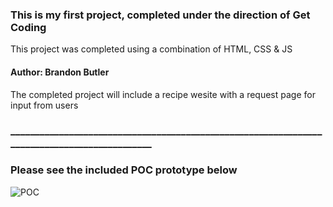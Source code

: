 ### This is my first project, completed under the direction of Get Coding
This project was completed using a combination of HTML, CSS & JS 

#### Author: Brandon Butler

The completed project will include a recipe wesite with a request page for input from users

### _____________________________________________________________________________________________
### Please see the included POC prototype below

![POC](https://github.com/BrandonButler123/Tutorial1/blob/main/website1POC.jpg)